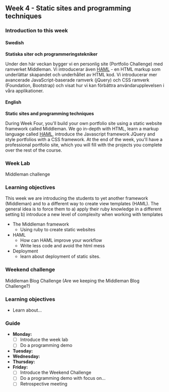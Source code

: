 ## Week 4 - Static sites and programming techniques
### Introduction to this week

#### Swedish
**Statiska siter och programmeringstekniker**

Under den här veckan bygger vi en personlig site (Portfolio Challenge) med ramverket Middleman. Vi introducerar även [HAML](http://haml.info/) - en HTML markup som underlättar skapandet och underhållet av HTML kod. Vi introducerar mer avancerade JavaScript-baserade ramverk (jQuery) och CSS ramverk (Foundation, Bootstrap) och visat hur vi kan förbättra användarupplevelsen i våra applikationer.

#### English
**Static sites and programming techniques**

During Week Four, you'll build your own portfolio site using a static website framework called Middleman. We go in-depth with HTML, learn a markup language called [HAML](http://haml.info/), introduce the Javascript framework JQuery and style portfolios with a CSS framework. At the end of the week, you'll have a professional portfolio site, which you will fill with the projects you complete over the rest of the course.

### Week Lab
Middleman challenge

### Learning objectives
This week we are introducing the students to yet another framework (Middleman) and to a different way to create view templates (HAML). The general idea is to force them to
a) apply their ruby knowledge in a different setting
b) introduce a new level of complexity when working with templates

* The Middleman framework
  - Using ruby to create static websites
* HAML
  - How can HAML improve your workflow
  - Write less code and avoid the html mess
* Deployment
  - learn about deployment of static sites.


### Weekend challenge
Middleman Blog Challenge
(Are we keeping the Middleman Blog Challenge?)

### Learning objectives
* Learn about...

### Guide
- **Monday:**
  - [ ] Introduce the week lab
  - [ ] Do a programming demo
- **Tuesday:**
- **Wednesday:**
- **Thursday:**
- **Friday:**
  - [ ] Introduce the Weekend Challenge
  - [ ] Do a programming demo with focus on...
  - [ ] Retrospective meeting
